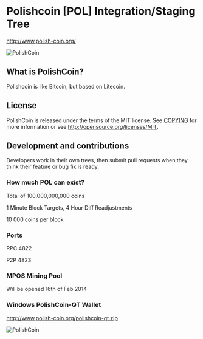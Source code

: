 ﻿# Polishcoin [POL] Integration/Staging Tree

http://www.polish-coin.org/

![PolishCoin](http://www.polish-coin.org/media/logo_big_polishcoin_350.png)


## What is PolishCoin?
Polishcoin is like Bitcoin, but based on Litecoin.

## License
PolishCoin is released under the terms of the MIT license. See [COPYING](COPYING)
for more information or see http://opensource.org/licenses/MIT.

## Development and contributions
Developers work in their own trees, then submit pull requests when they think
their feature or bug fix is ready.

### How much POL can exist?
Total of 100,000,000,000 coins

1 Minute Block Targets, 4 Hour Diff Readjustments

10 000 coins per block

### Ports

RPC 4822

P2P 4823


### MPOS Mining Pool

Will be opened 16th of Feb 2014

### Windows PolishCoin-QT Wallet

http://www.polish-coin.org/polishcoin-qt.zip

![PolishCoin](http://www.polish-coin.org/media/logo_big_polishcoin_350.png)
